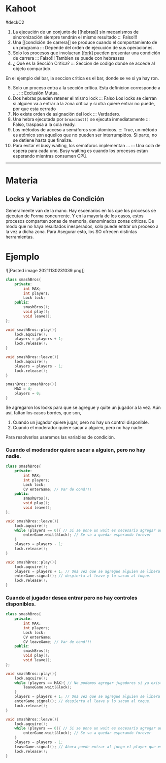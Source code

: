 # Kahoot

#deckC2

1. La ejecución de un conjunto de [[hebras]] sin mecanismos de sincronización siempre tendrán el mismo resultado ::: Falso!!! 
2. Una [[condición de carrera]] se produce cuando el comportamiento de un programa ::: Depende del orden de ejecución de sus operaciones.
3. Solo los procesos que involucran [[fork]]() pueden presentar una condición de carrera ::: Falso!!! Tambien se puede con hebrassss
4. ¿ Qué es la Sección Crítica? ::: Seccion de codigo donde se accede al objeto compartido.

En el ejemplo del bar, la seccion critica es el bar, donde se ve si ya hay ron.

5. Solo un proceso entra a la sección crítica. Esta definicion corresponde a .... ::: Exclusión Mutua.
6. Dos hebras pueden retener el mismo lock :::  Falso Los locks se cierran si alguien va a entrar a la zona crítica y si otra quiere entrar no puede, por que esta cerrado
7. No existe orden de asignación del lock ::: Verdadero. 
8. Una hebra ejecutada por `broadcast()` se ejecuta inmediatamente ::: Falso, traspasa a la cola ready.
9. Los métodos de acceso a semáforos son átomicos. ::: True, un método es atómico son aquellos que no pueden ser interrumpidos. Si parte, no se detiene hasta que finalize.
10. Para evitar el busy waiting, los semáforos implementan ... ::: Una cola de espera para cada uno. Busy waiting es cuando los procesos estan esperando mientras consumen CPU.

---

# Materia
## Locks y Variables de Condición

Generalmente van de la mano. Hay escenarios en los que los procesos se ejecutan de Forma concurrente. Y en la mayoría de los casos, estos procesos comparten zonas de memoria, denominados zonas críticas. De modo que no haya resultados inesperados, solo puede entrar un proceso a la vez a dicha zona. Para Asegurar esto, los SO ofrecen distintas herramientas.

# Ejemplo

![[Pasted image 20211130231039.png]]

```cpp
class smashBros{
	private:
		int MAX;
		int players;
		Lock lock;
	public:
		smashBros();
		void play();
		void leave();
};
```

```cpp
void smashBros::play(){
	lock.aqcuire();
	players = players + 1;
	lock.release();
}
```

```cpp
void smashBros::leave(){
	lock.aqcuire();
	players = players - 1;
	lock.release();
}
```

```cpp
smashBros::smashBros(){
	MAX = 4;
	players = 0;
}
```

Se agregaron los locks para que se agregue y quite un jugador a la vez. Aún así, faltan los casos bordes, que son,
1. Cuando un jugador quiere jugar, pero no hay un control disponible.
2. Cuando el moderador quiere sacar a alguien, pero no hay nadie.

Para resolverlos usaremos las variables de condición.

### Cuando el moderador quiere sacar a alguien, pero no hay nadie.

```cpp
class smashBros{
	private:
		int MAX;
		int players;
		Lock lock;
		CV enterGame; // Var de cond!!!
	public:
		smashBros();
		void play();
		void leave();
};
```

```cpp
void smashBros::leave(){
	lock.aqcuire();
	while (players == 0){ // Si se pone un wait es necesario agregar un signal para liberar
		enterGame.wait(&lock); // Se va a quedar esperando forever
	}
	players = players - 1;
	lock.release();
}
```

```cpp
void smashBros::play(){
	lock.aqcuire();
	players = players + 1; // Una vez que se agregue alguien se libera
	enterGame.signal();	// despierta al leave y lo sacan al toque.	
	lock.release();
}
```

### Cuando el jugador desea entrar pero no hay controles disponibles.

```cpp
class smashBros{
	private:
		int MAX;
		int players;
		Lock lock;
		CV enterGame; 
		CV leaveGame; // Var de cond!!!
	public:
		smashBros();
		void play();
		void leave();
};
```

```cpp
void smashBros::play(){
	lock.aqcuire();
	while (players == MAX){	// No podemos agregar jugadores si ya existen 4 en juego!
		leaveGame.wait(&lock);
	}
	players = players + 1; // Una vez que se agregue alguien se libera
	enterGame.signal();	// despierta al leave y lo sacan al toque.	
	lock.release();
}
```

```cpp
void smashBros::leave(){
	lock.aqcuire();
	while (players == 0){ // Si se pone un wait es necesario agregar un signal para liberar
		enterGame.wait(&lock); // Se va a quedar esperando forever
	}
	players = players - 1;
	leaveGame.signal(); // Ahora puede entrar al juego el player que estaba esperando :D
	lock.release();
}
```